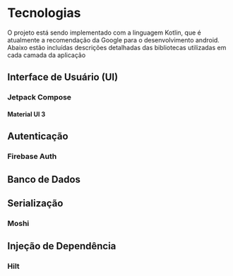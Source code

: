 # Tecnologias

O projeto está sendo implementado com a linguagem Kotlin, que é atualmente a recomendação da Google para o desenvolvimento android. Abaixo estão incluídas descrições detalhadas das bibliotecas utilizadas em cada camada da aplicação

## Interface de Usuário (UI)

### Jetpack Compose

#### Material UI 3

## Autenticação

### Firebase Auth

## Banco de Dados

## Serialização

### Moshi

## Injeção de Dependência

### Hilt
